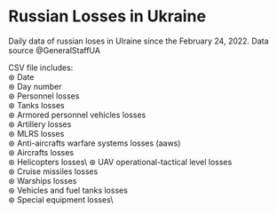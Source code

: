 # Russian Losses in Ukraine
 Daily data of russian loses in Ulraine since the February 24, 2022. Data source @GeneralStaffUA

CSV file includes:\
⊛ Date\
⊛ Day number\
⊛ Personnel	losses\
⊛ Tanks losses\
⊛ Armored personnel vehicles	losses\
⊛ Artillery	losses\
⊛ MLRS	losses\
⊛ Anti-aircrafts warfare systems	losses (aaws)\
⊛ Aircrafts	losses\
⊛ Helicopters	losses\ 
⊛ UAV operational-tactical level	losses\
⊛ Cruise missiles	losses\
⊛ Warships	losses\
⊛ Vehicles and fuel tanks	losses\
⊛ Special equipment losses\
